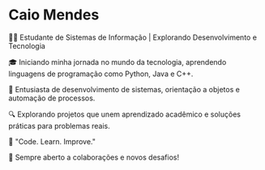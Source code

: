 # Caio Mendes
👨‍💻 Estudante de Sistemas de Informação | Explorando Desenvolvimento e Tecnologia

🎓 Iniciando minha jornada no mundo da tecnologia, aprendendo linguagens de programação como Python, Java e C++.

🚀 Entusiasta de desenvolvimento de sistemas, orientação a objetos e automação de processos.

🔍 Explorando projetos que unem aprendizado acadêmico e soluções práticas para problemas reais.

🌟 "Code. Learn. Improve."

📌 Sempre aberto a colaborações e novos desafios!
